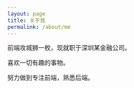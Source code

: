 ```yaml
---
layout: page
title: 关于我
permalink: /about/me
---
```

前端攻城狮一枚，现就职于深圳某金融公司。

喜欢一切有趣的事物。

努力做到专注前端，熟悉后端。

